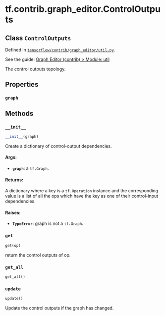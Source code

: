 <div itemscope itemtype="http://developers.google.com/ReferenceObject">
<meta itemprop="name" content="tf.contrib.graph_editor.ControlOutputs" />
<meta itemprop="property" content="graph"/>
<meta itemprop="property" content="__init__"/>
<meta itemprop="property" content="get"/>
<meta itemprop="property" content="get_all"/>
<meta itemprop="property" content="update"/>
</div>

# tf.contrib.graph_editor.ControlOutputs

## Class `ControlOutputs`





Defined in [`tensorflow/contrib/graph_editor/util.py`](https://www.tensorflow.org/code/tensorflow/contrib/graph_editor/util.py).

See the guide: [Graph Editor (contrib) > Module: util](../../../../../api_guides/python/contrib.graph_editor.md#Module_util)

The control outputs topology.

## Properties

<h3 id="graph"><code>graph</code></h3>





## Methods

<h3 id="__init__"><code>__init__</code></h3>

``` python
__init__(graph)
```

Create a dictionary of control-output dependencies.

#### Args:

* <b>`graph`</b>: a `tf.Graph`.

#### Returns:

  A dictionary where a key is a `tf.Operation` instance and the
     corresponding value is a list of all the ops which have the key
     as one of their control-input dependencies.

#### Raises:

* <b>`TypeError`</b>: graph is not a `tf.Graph`.

<h3 id="get"><code>get</code></h3>

``` python
get(op)
```

return the control outputs of op.

<h3 id="get_all"><code>get_all</code></h3>

``` python
get_all()
```



<h3 id="update"><code>update</code></h3>

``` python
update()
```

Update the control outputs if the graph has changed.



